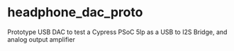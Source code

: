 # headphone_dac_proto
Prototype USB DAC to test a Cypress PSoC 5lp as a USB to I2S Bridge, and analog output amplifier
